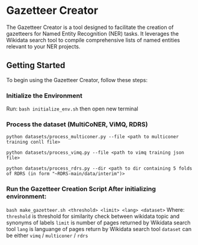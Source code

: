 # Gazetteer Creator
The Gazetteer Creator is a tool designed to facilitate the creation of gazetteers for Named Entity Recognition (NER) tasks. It leverages the Wikidata search tool to compile comprehensive lists of named entities relevant to your NER projects.

## Getting Started
To begin using the Gazetteer Creator, follow these steps:

### Initialize the Environment
Run: `bash initialize_env.sh` then open new terminal

### Process the dataset (MultiCoNER, ViMQ, RDRS)
`python datasets/process_multiconer.py --file <path to multiconer training conll file>`

`python datasets/process_vimq.py --file <path to vimq training json file>`

`python datasets/process_rdrs.py --dir <path to dir containing 5 folds of RDRS (in form "~RDRS-main/data/interim")>`

### Run the Gazetteer Creation Script After initializing environment:
`bash make_gazetteer.sh <threshold> <limit> <lang> <dataset>`
Where:
`threshold` is threshold for similarity check between wikidata topic and synonyms of labels
`limit` is number of pages returned by Wikidata search tool
`lang` is languange of pages return by Wikidata search tool
`dataset` can be either `vimq` / `multiconer` / `rdrs`